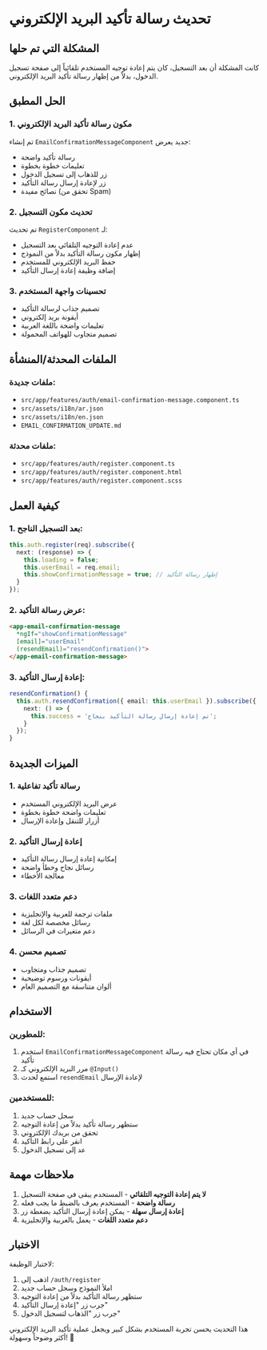 # تحديث رسالة تأكيد البريد الإلكتروني

## المشكلة التي تم حلها
كانت المشكلة أن بعد التسجيل، كان يتم إعادة توجيه المستخدم تلقائياً إلى صفحة تسجيل الدخول، بدلاً من إظهار رسالة تأكيد البريد الإلكتروني.

## الحل المطبق

### 1. مكون رسالة تأكيد البريد الإلكتروني
تم إنشاء `EmailConfirmationMessageComponent` جديد يعرض:
- رسالة تأكيد واضحة
- تعليمات خطوة بخطوة
- زر للذهاب إلى تسجيل الدخول
- زر لإعادة إرسال رسالة التأكيد
- نصائح مفيدة (تحقق من Spam)

### 2. تحديث مكون التسجيل
تم تحديث `RegisterComponent` لـ:
- عدم إعادة التوجيه التلقائي بعد التسجيل
- إظهار مكون رسالة التأكيد بدلاً من النموذج
- حفظ البريد الإلكتروني للمستخدم
- إضافة وظيفة إعادة إرسال التأكيد

### 3. تحسينات واجهة المستخدم
- تصميم جذاب لرسالة التأكيد
- أيقونة بريد إلكتروني
- تعليمات واضحة باللغة العربية
- تصميم متجاوب للهواتف المحمولة

## الملفات المحدثة/المنشأة

### ملفات جديدة:
- `src/app/features/auth/email-confirmation-message.component.ts`
- `src/assets/i18n/ar.json`
- `src/assets/i18n/en.json`
- `EMAIL_CONFIRMATION_UPDATE.md`

### ملفات محدثة:
- `src/app/features/auth/register.component.ts`
- `src/app/features/auth/register.component.html`
- `src/app/features/auth/register.component.scss`

## كيفية العمل

### 1. بعد التسجيل الناجح:
```typescript
this.auth.register(req).subscribe({
  next: (response) => {
    this.loading = false;
    this.userEmail = req.email;
    this.showConfirmationMessage = true; // إظهار رسالة التأكيد
  }
});
```

### 2. عرض رسالة التأكيد:
```html
<app-email-confirmation-message 
  *ngIf="showConfirmationMessage" 
  [email]="userEmail"
  (resendEmail)="resendConfirmation()">
</app-email-confirmation-message>
```

### 3. إعادة إرسال التأكيد:
```typescript
resendConfirmation() {
  this.auth.resendConfirmation({ email: this.userEmail }).subscribe({
    next: () => {
      this.success = 'تم إعادة إرسال رسالة التأكيد بنجاح';
    }
  });
}
```

## الميزات الجديدة

### 1. رسالة تأكيد تفاعلية
- عرض البريد الإلكتروني المستخدم
- تعليمات واضحة خطوة بخطوة
- أزرار للتنقل وإعادة الإرسال

### 2. إعادة إرسال التأكيد
- إمكانية إعادة إرسال رسالة التأكيد
- رسائل نجاح وخطأ واضحة
- معالجة الأخطاء

### 3. دعم متعدد اللغات
- ملفات ترجمة للعربية والإنجليزية
- رسائل مخصصة لكل لغة
- دعم متغيرات في الرسائل

### 4. تصميم محسن
- تصميم جذاب ومتجاوب
- أيقونات ورسوم توضيحية
- ألوان متناسقة مع التصميم العام

## الاستخدام

### للمطورين:
1. استخدم `EmailConfirmationMessageComponent` في أي مكان تحتاج فيه رسالة تأكيد
2. مرر البريد الإلكتروني كـ `@Input()`
3. استمع لحدث `resendEmail` لإعادة الإرسال

### للمستخدمين:
1. سجل حساب جديد
2. ستظهر رسالة تأكيد بدلاً من إعادة التوجيه
3. تحقق من بريدك الإلكتروني
4. انقر على رابط التأكيد
5. عد إلى تسجيل الدخول

## ملاحظات مهمة

1. **لا يتم إعادة التوجيه التلقائي** - المستخدم يبقى في صفحة التسجيل
2. **رسالة واضحة** - المستخدم يعرف بالضبط ما يجب فعله
3. **إعادة إرسال سهلة** - يمكن إعادة إرسال التأكيد بضغطة زر
4. **دعم متعدد اللغات** - يعمل بالعربية والإنجليزية

## الاختبار

لاختبار الوظيفة:
1. اذهب إلى `/auth/register`
2. املأ النموذج وسجل حساب جديد
3. ستظهر رسالة التأكيد بدلاً من إعادة التوجيه
4. جرب زر "إعادة إرسال التأكيد"
5. جرب زر "الذهاب لتسجيل الدخول"

هذا التحديث يحسن تجربة المستخدم بشكل كبير ويجعل عملية تأكيد البريد الإلكتروني أكثر وضوحاً وسهولة! 🎉
